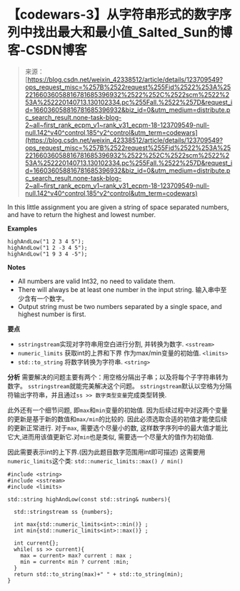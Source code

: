<!--yml
category: codewars
date: 2022-08-13 11:38:09
-->

# 【codewars-3】从字符串形式的数字序列中找出最大和最小值_Salted_Sun的博客-CSDN博客

> 来源：[https://blog.csdn.net/weixin_42338512/article/details/123709549?ops_request_misc=%257B%2522request%255Fid%2522%253A%2522166036058816781685396932%2522%252C%2522scm%2522%253A%252220140713.130102334.pc%255Fall.%2522%257D&request_id=166036058816781685396932&biz_id=0&utm_medium=distribute.pc_search_result.none-task-blog-2~all~first_rank_ecpm_v1~rank_v31_ecpm-18-123709549-null-null.142^v40^control,185^v2^control&utm_term=codewars](https://blog.csdn.net/weixin_42338512/article/details/123709549?ops_request_misc=%257B%2522request%255Fid%2522%253A%2522166036058816781685396932%2522%252C%2522scm%2522%253A%252220140713.130102334.pc%255Fall.%2522%257D&request_id=166036058816781685396932&biz_id=0&utm_medium=distribute.pc_search_result.none-task-blog-2~all~first_rank_ecpm_v1~rank_v31_ecpm-18-123709549-null-null.142^v40^control,185^v2^control&utm_term=codewars)

In this little assignment you are given a string of space separated numbers, and have to return the highest and lowest number.

**Examples**

```
highAndLow("1 2 3 4 5");    
highAndLow("1 2 -3 4 5");   
highAndLow("1 9 3 4 -5"); 
```

**Notes**

*   All numbers are valid Int32, no need to validate them.
*   There will always be at least one number in the input string. 输入串中至少含有一个数字。
*   Output string must be two numbers separated by a single space, and highest number is first.

**要点**

*   `sstringstream`实现对字符串用空白进行分割, 并转换为数字. `<sstream>`
*   `numeric_limits` 获取int的上界和下界 作为max/min变量的初始值. `<limits>`
*   `std::to_string` 将数字转换为字符串. `<string>`

**分析**
需要解决的问题主要有两个：用空格分隔出子串；以及将每个子字符串转为数字。
`sstringstream`就能完美解决这个问题。
`sstringstream`默认以空格为分隔符输出字符串，并且通过`ss >> 数字类型变量`完成类型转换.

此外还有一个细节问题, 即`max`和`min`变量的初始值. 因为后续过程中对这两个变量的更新是基于新的数值和`max/min`的比较的.
因此必须选取合适的初值才能使后续的更新正常进行.
对于`max`, 需要选个尽量小的数, 这样数字序列中的最大值才能比它大,进而用该值更新它.对`min`也是类似, 需要选一个尽量大的值作为初始值.

因此需要表示int的上下界.(因为此题目数字范围用int即可描述)
这需要用`numeric_limits`这个类: `std::numeric_limits::max() / min()`

```
#include <string>
#include <sstream>
#include <limits>

std::string highAndLow(const std::string& numbers){

  std::stringstream ss {numbers};

  int max{std::numeric_limits<int>::min()} ;
  int min{std::numeric_limits<int>::max()} ;

  int current{};
  while( ss >> current){
    max = current> max? current : max ;
    min = current< min ? current :min;
  }
  return std::to_string(max)+" " + std::to_string(min);
} 
```